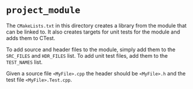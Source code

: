 # `project_module`

The `CMakeLists.txt` in this directory creates a library from the module
that can be linked to. It also creates targets for unit tests for the
module and adds them to CTest.

To add source and header files to the module, simply add them to the
`SRC_FILES` and `HDR_FILES` list. To add unit test files, add them to the
`TEST_NAMES` list.

Given a source file `<MyFile>.cpp` the header should be `<MyFile>.h` and
the test file `<MyFile>.Test.cpp`.
